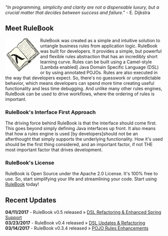 _"In programming, simplicity and clarity are not a dispensable luxury, but a crucial matter that decides between success and failure."_ - E. Dijkstra
 
## Meet RuleBook 

[<img align="left" alt="RuleBook" src="/public/images/RuleBook.png" height="110px"/>](https://github.com/rulebook-rules/rulebook) 
RuleBook was created as a simple and intuitive solution to untangle business rules from application logic.
RuleBook was built for developers. It provides a simple, but powerful and flexible rules abstraction that has an incredibly 
short learning curve. Rules can be built using a Camel-style \[Lambda enabled\] Java Domain Specific Language (DSL) 
or by using annotated POJOs. Rules are also executed in the way that developers expect. So, there's no 
guesswork or unpredictable behavior, which means developers can spend more time creating useful functionality and less 
time debugging. And unlike many other rules engines, RuleBook can be used to drive workflows, where the ordering of rules is important.

### RuleBook's Interface First Approach

The driving force behind RuleBook is that the interface should come first. This goes beyond simply defining
Java interfaces up front. It also means that how a rules engine is used \[by developers\]should not be an afterthought
that simply supports the underlying functionality. How it's used should be the first thing considered, and an important
factor, if not THE most important factor that drives development. 

### RuleBook's License

RuleBook is Open Source under the Apache 2.0 License. It's 100% free to use. So, start simplifying your life and
streamlining your code. Start using [RuleBook](https://github.com/rulebook-rules/rulebook) today!

## Recent Updates

<p class="message">
    <b>04/11/2017</b> - RuleBook v0.5 released &raquo; <a href="https://github.com/rulebook-rules/rulebook/releases/tag/v0.5" target="_blank">DSL Refactoring & Enhanced Spring Support</a><br/>
    <b>03/23/2017</b> - RuleBook v0.4 released &raquo; <a href="https://github.com/rulebook-rules/rulebook/releases/tag/v0.4" target="_blank">DSL Updates & Refactoring</a><br/>
    <b>03/14/2017</b> - RuleBook v0.3.4 released &raquo; <a href="https://github.com/rulebook-rules/rulebook/releases/tag/v0.3.4" target="_blank">POJO Rules Enhancements</a><br/>
</p>
